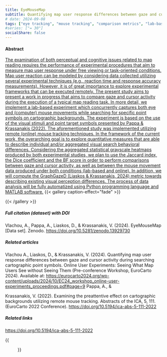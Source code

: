 ```yaml
---
title: EyeMouseMap
subtitle: Quantifying map user response differences between gaze and cursor activity during searching cartographic point symbols
# date: 2024-09-08
tags: ["eye tracking", "mouse tracking", "comparison metrics", "lab-based and online user studies"]
#series: ["= 30"]
socialShare: false
---
```

#### Abstract
[The examination of both perceptual and cognitive issues related to map reading requires the performance of experimental procedures that aim to measure map user response under free viewing or task-oriented conditions. Map user reaction can be modeled by considering data collected utilizing several experimental techniques (e.g., reaction time and response accuracy measurements). However, it is of great importance to explore experimental frameworks that can be executed remotely. The present study aims to present a work in progress that aims to compare gaze and cursor activity during the execution of a typical map reading task. In more detail, we implement a lab-based experiment which concurrently captures both eye and (computer) mouse movements while searching for specific point symbols on cartographic backgrounds. The experiment is based on the use of the visual stimuli and point target symbols presented by Pappa & Krassanakis (2022). The aforementioned study was implemented utilizing remote (online) mouse tracking techniques. In the framework of the current work, the overarching goal is to explore quantitative measures that are able to describe individual and/or aggregated visual search behavioral differences. Considering the aggregated statistical grayscale heatmaps produced by both experimental studies, we plan to use the Jaccard index, the Dice coefficient and the BF score in order to perform comparisons between gaze and cursor activity, as well as between the mouse movement data produced under both conditions (lab-based and online). In addition, we will compute the GraphGazeD (Liaskos & Krassanakis, 2024) metric towards describing existing visual perception differences. The process of data analysis will be fully automatized using Python programming language and MATLAB software.](https://eurocarto2024.org/wp-content/uploads/2024/10/EC24_workshop_online-user-experiments_proceedings.pdf#page=9)
{{< gallery caption-effect="fade" >}}

{{< /gallery >}}
##### Full citation (dataset) with DOI
Vlachou, A., Pappa, A., Liaskos, D., & Krassanakis, V. (2024). EyeMouseMap [Data set]. Zenodo. https://doi.org/10.5281/zenodo.13929730

##### Related articles
Vlachou A., Liaskos, D., & Krassanakis, V. (2024). Quantifying map user response differences between gaze and cursor activity during searching cartographic point symbols. Online User Experiments: Seeing What Map Users See without Seeing Them (Pre-conference Workshop, EuroCarto 2024). Available at: https://eurocarto2024.org/wp-content/uploads/2024/10/EC24_workshop_online-user-experiments_proceedings.pdf#page=9 Pappa, A., & 

Krassanakis, V. (2022). Examining the preattentive effect on cartographic backgrounds utilizing remote mouse tracking. Abstracts of the ICA, 5, 111. (EuroCarto 2022 Conference). https://doi.org/10.5194/ica-abs-5-111-2022 

##### Related links
https://doi.org/10.5194/ica-abs-5-111-2022 

{{<figure src="/Repository/img/img06.jpg">}}
<!--more-->